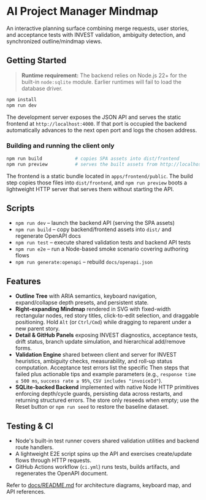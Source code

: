 # AI Project Manager Mindmap

An interactive planning surface combining merge requests, user stories, and acceptance tests with INVEST validation, ambiguity detection, and synchronized outline/mindmap views.

## Getting Started
> **Runtime requirement:** The backend relies on Node.js 22+ for the built-in `node:sqlite` module. Earlier runtimes will fail to
> load the database driver.
```bash
npm install
npm run dev
```
The development server exposes the JSON API and serves the static frontend at `http://localhost:4000`.
If that port is occupied the backend automatically advances to the next open port and logs the chosen address.

### Building and running the client only

```bash
npm run build            # copies SPA assets into dist/frontend
npm run preview          # serves the built assets from http://localhost:4000
```

The frontend is a static bundle located in `apps/frontend/public`. The build step copies those files into `dist/frontend`, and
`npm run preview` boots a lightweight HTTP server that serves them without starting the API.

## Scripts
- `npm run dev` – launch the backend API (serving the SPA assets)
- `npm run build` – copy backend/frontend assets into `dist/` and regenerate OpenAPI docs
- `npm run test` – execute shared validation tests and backend API tests
- `npm run e2e` – run a Node-based smoke scenario covering authoring flows
- `npm run generate:openapi` – rebuild `docs/openapi.json`

## Features
- **Outline Tree** with ARIA semantics, keyboard navigation, expand/collapse depth presets, and persistent state.
- **Right-expanding Mindmap** rendered in SVG with fixed-width rectangular nodes, red story titles, click-to-edit selection, and draggable positioning. Hold `Alt` (or `Ctrl/Cmd`) while dragging to reparent under a new parent story.
- **Detail & GitHub Panels** exposing INVEST diagnostics, acceptance tests, drift status, branch update simulation, and hierarchical add/remove forms.
- **Validation Engine** shared between client and server for INVEST heuristics, ambiguity checks, measurability, and roll-up status computation. Acceptance test errors list the specific Then steps that failed plus actionable tips and example parameters (e.g., `response time ≤ 500 ms`, `success rate ≥ 95%`, `CSV includes "invoiceId"`).
- **SQLite-backed Backend** implemented with native Node HTTP primitives enforcing depth/cycle guards, persisting data across restarts, and returning structured errors. The store only reseeds when empty; use the Reset button or `npm run seed` to restore the baseline dataset.

## Testing & CI
- Node's built-in test runner covers shared validation utilities and backend route handlers.
- A lightweight E2E script spins up the API and exercises create/update flows through HTTP requests.
- GitHub Actions workflow (`ci.yml`) runs tests, builds artifacts, and regenerates the OpenAPI document.

Refer to [docs/README.md](docs/README.md) for architecture diagrams, keyboard map, and API references.
